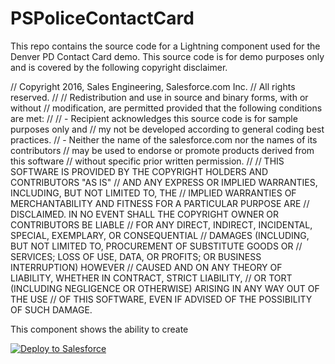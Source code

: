 # PSPoliceContactCard

This repo contains the source code for a Lightning component used for the Denver PD Contact Card demo. This source code is for demo purposes only and is covered by the following copyright disclaimer.

// Copyright 2016, Sales Engineering, Salesforce.com Inc.
// All rights reserved.
//
// Redistribution and use in source and binary forms, with or without
// modification, are permitted provided that the following conditions are met:
//
// - Recipient acknowledges this source code is for sample purposes only and 
//   my not be developed according to general coding best practices. 
// - Neither the name of the salesforce.com nor the names of its contributors
//   may be used to endorse or promote products derived from this software
//   without specific prior written permission.
//
// THIS SOFTWARE IS PROVIDED BY THE COPYRIGHT HOLDERS AND CONTRIBUTORS "AS IS"
// AND ANY EXPRESS OR IMPLIED WARRANTIES, INCLUDING, BUT NOT LIMITED TO, THE
// IMPLIED WARRANTIES OF MERCHANTABILITY AND FITNESS FOR A PARTICULAR PURPOSE ARE
// DISCLAIMED. IN NO EVENT SHALL THE COPYRIGHT OWNER OR CONTRIBUTORS BE LIABLE
// FOR ANY DIRECT, INDIRECT, INCIDENTAL, SPECIAL, EXEMPLARY, OR CONSEQUENTIAL
// DAMAGES (INCLUDING, BUT NOT LIMITED TO, PROCUREMENT OF SUBSTITUTE GOODS OR
// SERVICES; LOSS OF USE, DATA, OR PROFITS; OR BUSINESS INTERRUPTION) HOWEVER
// CAUSED AND ON ANY THEORY OF LIABILITY, WHETHER IN CONTRACT, STRICT LIABILITY,
// OR TORT (INCLUDING NEGLIGENCE OR OTHERWISE) ARISING IN ANY WAY OUT OF THE USE
// OF THIS SOFTWARE, EVEN IF ADVISED OF THE POSSIBILITY OF SUCH DAMAGE. 

This component shows the ability to create 

<a href="https://githubsfdeploy.herokuapp.com">
  <img alt="Deploy to Salesforce"
       src="https://raw.githubusercontent.com/afawcett/githubsfdeploy/master/deploy.png">
</a>
